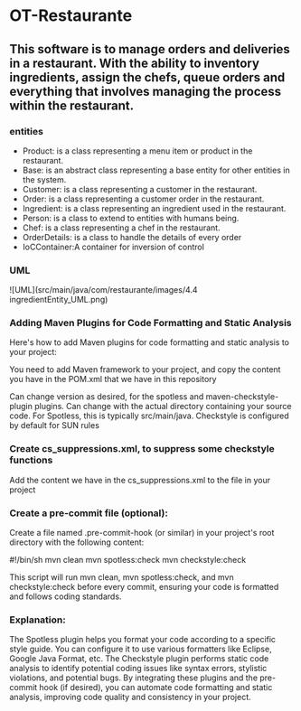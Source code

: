 # OT-Restaurante

## This software is to manage orders and deliveries in a restaurant. With the ability to inventory ingredients, assign the chefs, queue orders and everything that involves managing the process within the restaurant.

### entities

* Product: is a class representing a menu item or product in the restaurant.
* Base: is an abstract class representing a base entity for other entities in the system.
* Customer: is a class representing a customer in the restaurant.
* Order: is a class representing a customer order in the restaurant.
* Ingredient: is a class representing an ingredient used in the restaurant.
* Person: is a class to extend to entities with humans being.
* Chef: is a class representing a chef in the restaurant.
* OrderDetails: is a class to handle the details of every order
* IoCContainer:A container for inversion of control

### UML

![UML](src/main/java/com/restaurante/images/4.4 ingredientEntity_UML.png)

### Adding Maven Plugins for Code Formatting and Static Analysis

Here's how to add Maven plugins for code formatting and static analysis to your project:

You need to add Maven framework to your project, and copy the content you have in the POM.xml that we have in this 
repository

Can change version as desired, for the spotless and maven-checkstyle-plugin plugins.
Can change with the actual directory containing your source code.
For Spotless, this is typically src/main/java.
Checkstyle is configured by default for SUN rules

### Create cs_suppressions.xml, to suppress some checkstyle functions

Add the content we have in the cs_suppressions.xml to the file in your project

### Create a pre-commit file (optional):

Create a file named .pre-commit-hook (or similar) in your project's root directory with the following content:

#!/bin/sh
mvn clean
mvn spotless:check
mvn checkstyle:check

This script will run mvn clean, mvn spotless:check, and mvn checkstyle:check before every commit, ensuring your code is formatted and follows coding standards.

### Explanation:

The Spotless plugin helps you format your code according to a specific style guide. You can configure it to use various formatters like Eclipse, Google Java Format, etc.
The Checkstyle plugin performs static code analysis to identify potential coding issues like syntax errors, stylistic violations, and potential bugs.
By integrating these plugins and the pre-commit hook (if desired), you can automate code formatting and static analysis, improving code quality and consistency in your project.